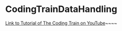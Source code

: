 # CodingTrainDataHandling

[Link to Tutorial of The Coding Train on YouTube](https://github.com/MrFootwork/CodingTrainDataHandling)~~~~
